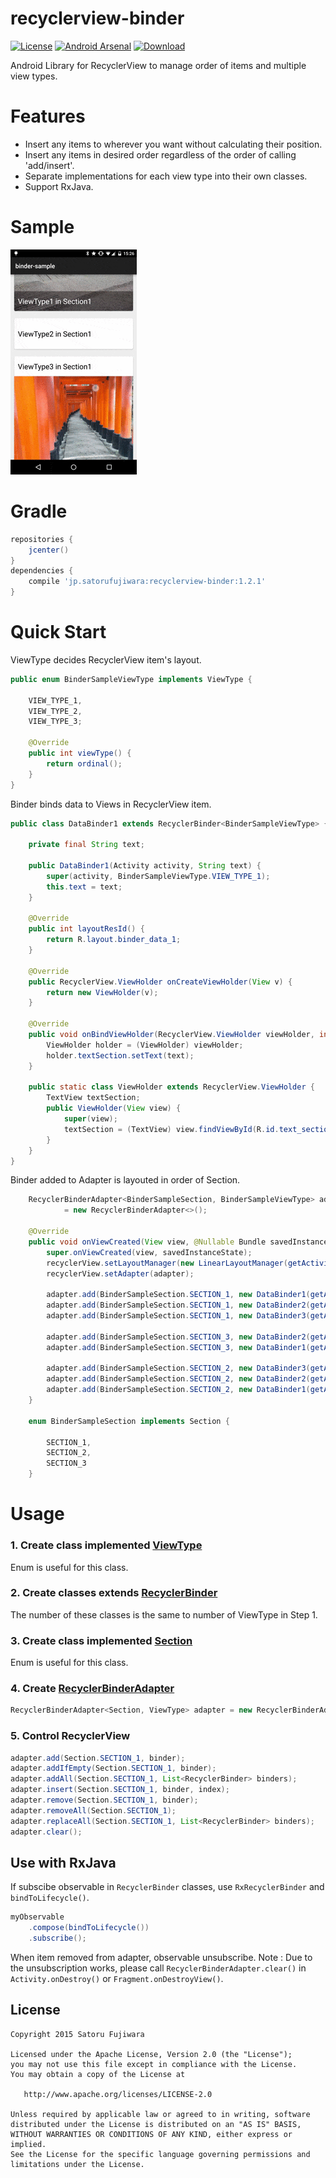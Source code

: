 recyclerview-binder
===

[![License](https://img.shields.io/badge/license-Apache%202-blue.svg)](https://www.apache.org/licenses/LICENSE-2.0)
[![Android Arsenal](https://img.shields.io/badge/Android%20Arsenal-recyclerview--binder-brightgreen.svg?style=flat)](http://android-arsenal.com/details/1/2368)
[![Download](https://api.bintray.com/packages/satorufujiwara/maven/recyclerview-binder/images/download.svg)](https://bintray.com/satorufujiwara/maven/recyclerview-binder/_latestVersion)

Android Library for RecyclerView to manage order of items and multiple view types.

# Features
* Insert any items to wherever you want without calculating their position.
* Insert any items in desired order regardless of the order of calling 'add/insert'.
* Separate implementations for each view type into their own classes.
* Support RxJava.

# Sample

 ![Sample](/art/sample.gif)

# Gradle

```groovy
repositories {
    jcenter()
}
dependencies {
    compile 'jp.satorufujiwara:recyclerview-binder:1.2.1'
}
```

# Quick Start

ViewType decides RecyclerView item's layout.

```java
public enum BinderSampleViewType implements ViewType {

    VIEW_TYPE_1,
    VIEW_TYPE_2,
    VIEW_TYPE_3;

    @Override
    public int viewType() {
        return ordinal();
    }
}
```

Binder binds data to Views in RecyclerView item.

```java
public class DataBinder1 extends RecyclerBinder<BinderSampleViewType> {

    private final String text;

    public DataBinder1(Activity activity, String text) {
        super(activity, BinderSampleViewType.VIEW_TYPE_1);
        this.text = text;
    }

    @Override
    public int layoutResId() {
        return R.layout.binder_data_1;
    }

    @Override
    public RecyclerView.ViewHolder onCreateViewHolder(View v) {
        return new ViewHolder(v);
    }

    @Override
    public void onBindViewHolder(RecyclerView.ViewHolder viewHolder, int position) {
        ViewHolder holder = (ViewHolder) viewHolder;
        holder.textSection.setText(text);
    }

    public static class ViewHolder extends RecyclerView.ViewHolder {
        TextView textSection;
        public ViewHolder(View view) {
            super(view);
            textSection = (TextView) view.findViewById(R.id.text_section);
        }
    }
}
```

Binder added to Adapter is layouted in order of Section.

```java
    RecyclerBinderAdapter<BinderSampleSection, BinderSampleViewType> adapter
            = new RecyclerBinderAdapter<>();

    @Override
    public void onViewCreated(View view, @Nullable Bundle savedInstanceState) {
        super.onViewCreated(view, savedInstanceState);
        recyclerView.setLayoutManager(new LinearLayoutManager(getActivity()));
        recyclerView.setAdapter(adapter);

        adapter.add(BinderSampleSection.SECTION_1, new DataBinder1(getActivity(), "in Section1"));
        adapter.add(BinderSampleSection.SECTION_1, new DataBinder2(getActivity(), "in Section1"));
        adapter.add(BinderSampleSection.SECTION_1, new DataBinder3(getActivity(), "in Section1"));

        adapter.add(BinderSampleSection.SECTION_3, new DataBinder2(getActivity(), "in Section3"));
        adapter.add(BinderSampleSection.SECTION_3, new DataBinder1(getActivity(), "in Section3"));

        adapter.add(BinderSampleSection.SECTION_2, new DataBinder3(getActivity(), "in Section2"));
        adapter.add(BinderSampleSection.SECTION_2, new DataBinder2(getActivity(), "in Section2"));
        adapter.add(BinderSampleSection.SECTION_2, new DataBinder1(getActivity(), "in Section2"));
    }

    enum BinderSampleSection implements Section {

        SECTION_1,
        SECTION_2,
        SECTION_3
    }
```

# Usage

### 1. Create class implemented [ViewType](https://github.com/satorufujiwara/recyclerview-binder/blob/master/binder/src/main/java/jp/satorufujiwara/binder/ViewType.java)

Enum is useful for this class.
 
### 2. Create classes extends [RecyclerBinder](https://github.com/satorufujiwara/recyclerview-binder/blob/master/binder/src/main/java/jp/satorufujiwara/binder/recycler/RecyclerBinder.java)

The number of these classes is the same to number of ViewType in Step 1.

### 3. Create class implemented [Section](https://github.com/satorufujiwara/recyclerview-binder/blob/master/binder/src/main/java/jp/satorufujiwara/binder/Section.java)

Enum is useful for this class.

### 4. Create [RecyclerBinderAdapter](https://github.com/satorufujiwara/recyclerview-binder/blob/master/binder/src/main/java/jp/satorufujiwara/binder/recycler/RecyclerBinderAdapter.java)

```java
RecyclerBinderAdapter<Section, ViewType> adapter = new RecyclerBinderAdapter<>();
```

### 5. Control RecyclerView

```java
adapter.add(Section.SECTION_1, binder);
adapter.addIfEmpty(Section.SECTION_1, binder);
adapter.addAll(Section.SECTION_1, List<RecyclerBinder> binders);
adapter.insert(Section.SECTION_1, binder, index);
adapter.remove(Section.SECTION_1, binder);
adapter.removeAll(Section.SECTION_1);
adapter.replaceAll(Section.SECTION_1, List<RecyclerBinder> binders);
adapter.clear();
```

## Use with RxJava

If subscibe observable in `RecyclerBinder` classes, use `RxRecyclerBinder` and `bindToLifecycle()`.

```java
myObservable
    .compose(bindToLifecycle())
    .subscribe();
```
When item removed from adapter, observable unsubscribe.
Note : Due to the unsubscription works, please call `RecyclerBinderAdapter.clear()` in `Activity.onDestroy()` or `Fragment.onDestroyView()`.


License
-------
    Copyright 2015 Satoru Fujiwara

    Licensed under the Apache License, Version 2.0 (the "License");
    you may not use this file except in compliance with the License.
    You may obtain a copy of the License at

       http://www.apache.org/licenses/LICENSE-2.0

    Unless required by applicable law or agreed to in writing, software
    distributed under the License is distributed on an "AS IS" BASIS,
    WITHOUT WARRANTIES OR CONDITIONS OF ANY KIND, either express or implied.
    See the License for the specific language governing permissions and
    limitations under the License.
